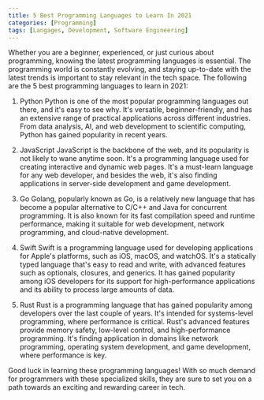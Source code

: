 ```yaml
---
title: 5 Best Programming Languages to Learn In 2021 
categories: [Programming]
tags: [Langages, Development, Software Engineering]
---
```


Whether you are a beginner, experienced, or just curious about programming, knowing the latest programming languages is essential. The programming world is constantly evolving, and staying up-to-date with the latest trends is important to stay relevant in the tech space. The following are the 5 best programming languages to learn in 2021:

1. Python
Python is one of the most popular programming languages out there, and it's easy to see why. It's versatile, beginner-friendly, and has an extensive range of practical applications across different industries. From data analysis, AI, and web development to scientific computing, Python has gained popularity in recent years.

2. JavaScript
JavaScript is the backbone of the web, and its popularity is not likely to wane anytime soon. It's a programming language used for creating interactive and dynamic web pages. It's a must-learn language for any web developer, and besides the web, it's also finding applications in server-side development and game development.

3. Go
Golang, popularly known as Go, is a relatively new language that has become a popular alternative to C/C++ and Java for concurrent programming. It is also known for its fast compilation speed and runtime performance, making it suitable for web development, network programming, and cloud-native development.

4. Swift
Swift is a programming language used for developing applications for Apple's platforms, such as iOS, macOS, and watchOS. It's a statically typed language that's easy to read and write, with advanced features such as optionals, closures, and generics. It has gained popularity among iOS developers for its support for high-performance applications and its ability to process large amounts of data.

5. Rust
Rust is a programming language that has gained popularity among developers over the last couple of years. It's intended for systems-level programming, where performance is critical. Rust's advanced features provide memory safety, low-level control, and high-performance programming. It's finding application in domains like network programming, operating system development, and game development, where performance is key.

Good luck in learning these programming languages! With so much demand for programmers with these specialized skills, they are sure to set you on a path towards an exciting and rewarding career in tech.